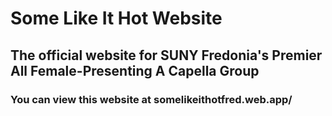 # Some Like It Hot Website
## The official website for SUNY Fredonia's Premier All Female-Presenting A Capella Group
### You can view this website at somelikeithotfred.web.app/
